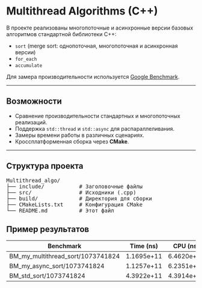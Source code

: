 # Multithread Algorithms (C++)

В проекте реализованы многопоточные и асинхронные версии базовых алгоритмов стандартной библиотеки C++:

- `sort` (merge sort: однопоточная, многопоточная и асинхронная версии)
- `for_each`
- `accumulate`

Для замера производительности используется [Google Benchmark](https://github.com/google/benchmark).

---

##  Возможности

- Сравнение производительности стандартных и многопоточных реализаций.
- Поддержка `std::thread` и `std::async` для распараллеливания.
- Замеры времени работы в различных сценариях.
- Кроссплатформенная сборка через **CMake**.

---

## Структура проекта

<pre>
Multithread_algo/
├── include/           # Заголовочные файлы
├── src/               # Исходники (.cpp)
├── build/             # Директория для сборки
├── CMakeLists.txt     # Конфигурация CMake
└── README.md          # Этот файл
</pre>


## Пример результатов

| Benchmark                         | Time (ns)      | CPU (ns)       | Iterations |
|-----------------------------------|----------------|----------------|------------|
| BM_my_multithread_sort/1073741824 | 1.1695e+11     | 6.4620e+10     | 1          |
| BM_my_async_sort/1073741824       | 1.1257e+11     | 6.2351e+10     | 1          |
| BM_std_sort/1073741824            | 4.3922e+11     | 4.3914e+11     | 1          |


